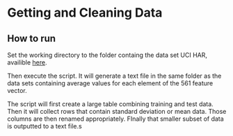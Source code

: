 # Getting and Cleaning Data
##  How to run
Set the working directory to the folder containg the data set UCI HAR, availible [here](https://d396qusza40orc.cloudfront.net/getdata%2Fprojectfiles%2FUCI%20HAR%20Dataset.zip).

Then execute the script. It will generate a text file in the same folder as the data sets containing 
average values for each element of the 561 feature vector.

The script will first create a large table combining training and test data. Then it will
collect rows that contain standard deviation or mean data. Those columns are then renamed appropriately.
FInally that smaller subset of data is outputted to a text file.s